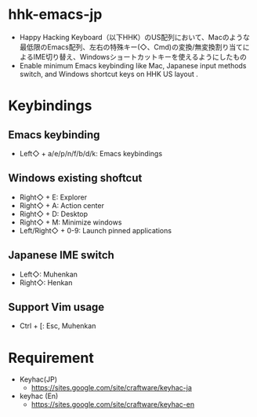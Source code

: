 # hhk-emacs-jp
- Happy Hacking Keyboard（以下HHK）のUS配列において、Macのような最低限のEmacs配列、左右の特殊キー(◇、Cmd)の変換/無変換割り当てによるIME切り替え、Windowsショートカットキーを使えるようにしたもの
- Enable minimum Emacs keybinding like Mac, Japanese input methods switch, and Windows shortcut keys on HHK US layout .

# Keybindings
## Emacs keybinding
- Left◇ + a/e/p/n/f/b/d/k: Emacs keybindings

## Windows existing shoftcut
- Right◇ + E: Explorer
- Right◇ + A: Action center
- Right◇ + D: Desktop
- Right◇ + M: Minimize windows
- Left/Right◇ + 0-9: Launch pinned applications

## Japanese IME switch
- Left◇: Muhenkan
- Right◇: Henkan

## Support Vim usage
- Ctrl + \[: Esc, Muhenkan

# Requirement
- Keyhac(JP)
  - https://sites.google.com/site/craftware/keyhac-ja
- keyhac (En)
  - https://sites.google.com/site/craftware/keyhac-en
  
  
